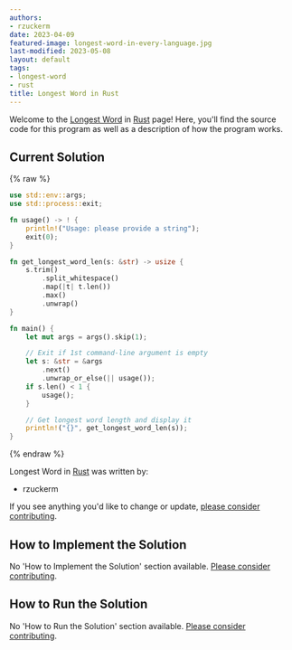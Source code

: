 ```yaml
---
authors:
- rzuckerm
date: 2023-04-09
featured-image: longest-word-in-every-language.jpg
last-modified: 2023-05-08
layout: default
tags:
- longest-word
- rust
title: Longest Word in Rust
---
```


Welcome to the [Longest Word](https://sampleprograms.io/projects/longest-word) in [Rust](https://sampleprograms.io/languages/rust) page! Here, you'll find the source code for this program as well as a description of how the program works.

## Current Solution

{% raw %}

```rust
use std::env::args;
use std::process::exit;

fn usage() -> ! {
    println!("Usage: please provide a string");
    exit(0);
}

fn get_longest_word_len(s: &str) -> usize {
    s.trim()
        .split_whitespace()
        .map(|t| t.len())
        .max()
        .unwrap()
}

fn main() {
    let mut args = args().skip(1);

    // Exit if 1st command-line argument is empty
    let s: &str = &args
        .next()
        .unwrap_or_else(|| usage());
    if s.len() < 1 {
        usage();
    }

    // Get longest word length and display it
    println!("{}", get_longest_word_len(s));
}

```

{% endraw %}

Longest Word in [Rust](https://sampleprograms.io/languages/rust) was written by:

- rzuckerm

If you see anything you'd like to change or update, [please consider contributing](https://github.com/TheRenegadeCoder/sample-programs).

## How to Implement the Solution

No 'How to Implement the Solution' section available. [Please consider contributing](https://github.com/TheRenegadeCoder/sample-programs-website).

## How to Run the Solution

No 'How to Run the Solution' section available. [Please consider contributing](https://github.com/TheRenegadeCoder/sample-programs-website).